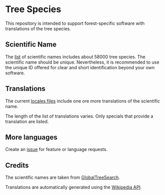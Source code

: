 # Tree Species
This repository is intended to support forest-specific software with translations of the tree species.

## Scientific Name
The [list](https://github.com/b-lack/tree-species/master/lat.json) of scientific names includes about 58000 tree species. The scientific name should be unique. Nevertheless, it is recommended to use the unique ID offered for clear and short identification beyond your own software.

## Translations
The current [locales files](https://github.com/b-lack/tree-species/master/locales) include one ore more translations of the scientific name.

The length of the list of translations varies. Only specials that provide a translation are listed.

## More languages
Create an [issue](https://github.com/b-lack/tree-species/issues) for feature or language requests.

## Credits
The scientific names are taken from [GlobalTreeSearch](https://tools.bgci.org/global_tree_search.php).

Translations are automatically generated using the [Wikipedia API](https://www.mediawiki.org/wiki/API).